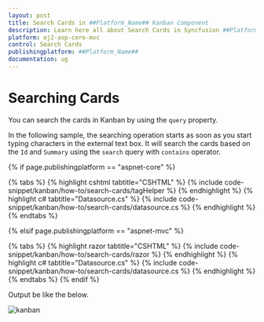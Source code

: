 ```yaml
---
layout: post
title: Search Cards in ##Platform_Name## Kanban Component
description: Learn here all about Search Cards in Syncfusion ##Platform_Name## Kanban component of Syncfusion Essential JS 2 and more.
platform: ej2-asp-core-mvc
control: Search Cards
publishingplatform: ##Platform_Name##
documentation: ug
---
```



# Searching Cards

You can search the cards in Kanban by using the `query` property.

In the following sample, the searching operation starts as soon as you start typing characters in the external text box. It will search the cards based on the `Id` and `Summary` using the `search` query with `contains` operator.

{% if page.publishingplatform == "aspnet-core" %}

{% tabs %}
{% highlight cshtml tabtitle="CSHTML" %}
{% include code-snippet/kanban/how-to/search-cards/tagHelper %}
{% endhighlight %}
{% highlight c# tabtitle="Datasource.cs" %}
{% include code-snippet/kanban/how-to/search-cards/datasource.cs %}
{% endhighlight %}
{% endtabs %}

{% elsif page.publishingplatform == "aspnet-mvc" %}

{% tabs %}
{% highlight razor tabtitle="CSHTML" %}
{% include code-snippet/kanban/how-to/search-cards/razor %}
{% endhighlight %}
{% highlight c# tabtitle="Datasource.cs" %}
{% include code-snippet/kanban/how-to/search-cards/datasource.cs %}
{% endhighlight %}
{% endtabs %}
{% endif %}



Output be like the below.

![kanban](../images/search-cards.PNG)
